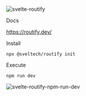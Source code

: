 ![svelte-routify](https://user-images.githubusercontent.com/1257048/97117616-a4035080-16e3-11eb-890a-ec053b72584d.png)

Docs

https://routify.dev/

Install

    npx @sveltech/routify init

Execute

    npm run dev

![svelte-routify-npm-run-dev](https://user-images.githubusercontent.com/1257048/97117620-a9f93180-16e3-11eb-9ca2-287665a0b551.png)